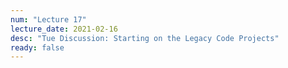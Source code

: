 ```yaml
---
num: "Lecture 17"
lecture_date: 2021-02-16
desc: "Tue Discussion: Starting on the Legacy Code Projects"
ready: false
---
```


